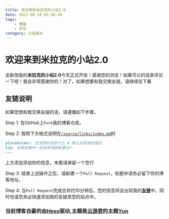 ```yaml
---
title: 欢迎来到米拉克的小站2.0
date: 2021-08-18 02:30:34
tags: 
    - 博客
    - 日记
category: 小站相关
---
```


# 欢迎来到米拉克的小站2.0

全新改版的**米拉克的小站2.0**今天正式开张！感谢您的浏览！如果可以的话来评论一下吧！我会非常感谢你的！对了，如果想要和我交换友链，请继续往下看

## 友链说明

如果您想和我交换友链的话，请遵循如下步骤。

Step 1: 在GitHub上`Fork`我的博客仓库。

Step 2: 按照下方格式说明在[`/source/links/index.md`](./source/links/index.md)的

```md
placeholder: 还没想好说些什么 # 默认对友链的描述
tip: 友链加载中～如失败请刷新重试～
---
```

上方添加添加你的信息，末尾请保留一个空行

Step 3: 结束上述操作之后，请新建一个`Pull Request`，标题中请务必留下你的博客地址。

Step 4: 当`Pull Request`完成合并约10分钟后，您的信息将会出现我的[**友链**](https://www.merakt.cn/links)中，同时也请您务必快速添加我的友链至您的站点中。

### 当前博客自豪的由[**Hexo**](https://hexo.io)驱动,主题是[云游君](https://github.com/YunYouJun)的主题[**Yun**](https://github.com/YunYouJun/hexo-theme-yun)

